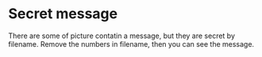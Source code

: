 # Secret message

There are some of picture contatin a message, but they are secret by filename. Remove the numbers in filename, then you can see the message.
